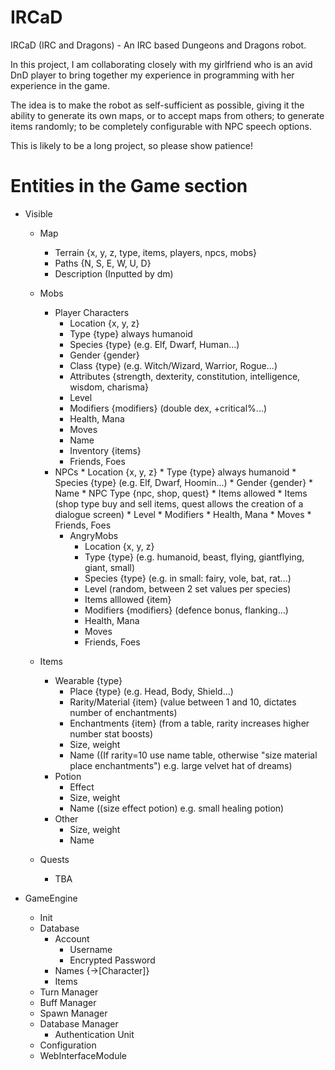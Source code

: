 IRCaD
=====

IRCaD (IRC and Dragons) - An IRC based Dungeons and Dragons robot.

In this project, I am collaborating closely with my girlfriend who is an avid DnD player to bring together my experience in programming with her experience in the game.

The idea is to make the robot as self-sufficient as possible, giving it the ability to generate its own maps, or to accept maps from others; to generate items randomly; to be completely configurable with NPC speech options.

This is likely to be a long project, so please show patience!

Entities in the Game section
============================

* Visible
    * Map
        * Terrain {x, y, z, type, items, players, npcs, mobs}
        * Paths {N, S, E, W, U, D}
        * Description (Inputted by dm)
    * Mobs
        * Player Characters
            * Location {x, y, z}
            * Type {type} always humanoid
      	    * Species {type} (e.g. Elf, Dwarf, Human...)
      	    * Gender {gender}
      	    * Class {type} (e.g. Witch/Wizard, Warrior, Rogue...)
      	    * Attributes {strength, dexterity, constitution, intelligence, wisdom, charisma}
      	    * Level
      	    * Modifiers {modifiers} (double dex, +critical%...)
      	    * Health, Mana
      	    * Moves
      	    * Name
      	    * Inventory {items}
      	    * Friends, Foes
      * NPCs
            * Location {x, y, z}
      	    * Type {type} always humanoid
      	    * Species {type} (e.g. Elf, Dwarf, Hoomin...)
      	    * Gender {gender}
      	    * Name
      	    * NPC Type {npc, shop, quest}
      	    * Items allowed
      	    * Items (shop type buy and sell items, quest allows the creation of a dialogue screen)
      	    * Level
      	    * Modifiers
      	    * Health, Mana
      	    * Moves
      	    * Friends, Foes
     	* AngryMobs
        	* Location {x, y, z}
        	* Type {type} (e.g. humanoid, beast, flying, giantflying, giant, small)
        	* Species {type} (e.g. in small: fairy, vole, bat, rat...)
        	* Level (random, between 2 set values per species)
        	* Items alllowed {item}
        	* Modifiers {modifiers} (defence bonus, flanking...)
        	* Health, Mana
        	* Moves
        	* Friends, Foes
  * Items
	* Wearable {type}
		* Place {type} (e.g. Head, Body, Shield...)
		* Rarity/Material {item} (value between 1 and 10, dictates number of enchantments)
		* Enchantments {item} (from a table, rarity increases higher number stat boosts)
		* Size, weight
		* Name ((If rarity=10 use name table, otherwise "size material place enchantments") e.g. large velvet hat of dreams)
	* Potion 
		* Effect
		* Size, weight
		* Name ((size effect potion) e.g. small healing potion)
	* Other
		* Size, weight
		* Name
	
  * Quests
  	* TBA

* GameEngine
  * Init
  * Database
      * Account
	      * Username
	      * Encrypted Password
      * Names {->[Character]}
	  * Items
  * Turn Manager
  * Buff Manager
  * Spawn Manager
  * Database Manager
      * Authentication Unit
  * Configuration
  * WebInterfaceModule
